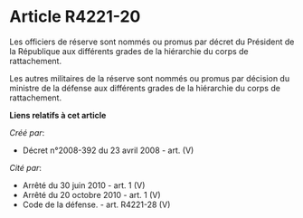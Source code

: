 # Article R4221-20

Les officiers de réserve sont nommés ou promus par décret du Président de la République aux différents grades de la
hiérarchie du corps de rattachement.

Les autres militaires de la réserve sont nommés ou promus par décision du ministre de la défense aux différents grades de la
hiérarchie du corps de rattachement.

**Liens relatifs à cet article**

_Créé par_:

  - Décret n°2008-392 du 23 avril 2008 - art. (V)

_Cité par_:

  - Arrêté du 30 juin 2010 - art. 1 (V)
  - Arrêté du 20 octobre 2010 - art. 1 (V)
  - Code de la défense. - art. R4221-28 (V)
